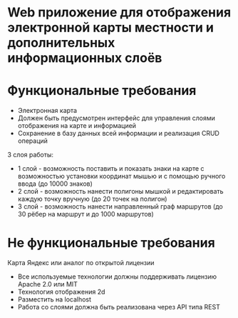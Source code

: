 # Web приложение для отображения электронной карты местности и дополнительных информационных слоёв

# Функциональные требования

- Электронная карта
- Должен быть предусмотрен интерфейс для управления слоями отображения на карте и информацией
- Сохранение в базу данных всей информации и реализация CRUD операций

3 слоя работы:
- 1 слой - возможность поставить и показать знаки на карте с возможностью установки координат мышью и с помощью ручного ввода (до 10000 знаков)
- 2 слой - возможность нанести полигоны мышкой и редактировать каждую точку вручную (до 20 точек на полигон)
- 3 слой - возможность нанести направленный граф маршрутов (до 30 рёбер на маршрут и до 1000 маршрутов)

# Не функциональные требования

Карта Яндекс или аналог по открытой лицензии
- Все используемые технологии должны поддерживать лицензию Apache 2.0 или MIT
- Технология отображения 2d
- Разместить на localhost
- Работа со слоями должна быть реализована через API типа REST
